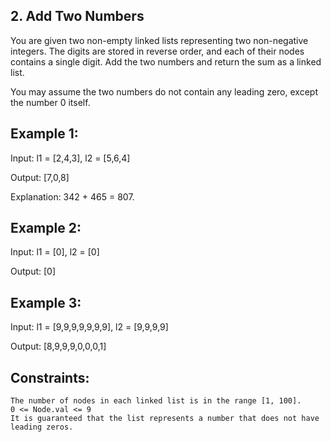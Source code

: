 ## 2. Add Two Numbers

You are given two non-empty linked lists representing two non-negative integers. The digits are stored in reverse order, and each of their nodes contains a single digit. Add the two numbers and return the sum as a linked list.

You may assume the two numbers do not contain any leading zero, except the number 0 itself.

## Example 1:

Input: l1 = [2,4,3], l2 = [5,6,4]

Output: [7,0,8]

Explanation: 342 + 465 = 807.
## Example 2:

Input: l1 = [0], l2 = [0]

Output: [0]
## Example 3:

Input: l1 = [9,9,9,9,9,9,9], l2 = [9,9,9,9]

Output: [8,9,9,9,0,0,0,1]
 

## Constraints:

	The number of nodes in each linked list is in the range [1, 100].
	0 <= Node.val <= 9
	It is guaranteed that the list represents a number that does not have leading zeros.
